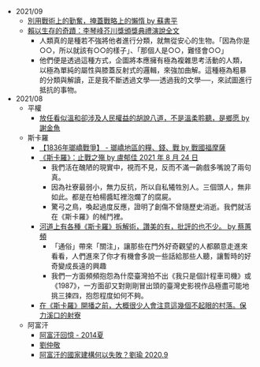 - 2021/09
    - [別用戰術上的勤奮，掩蓋戰略上的懶惰 by 蘇書平](https://www.facebook.com/1050712933/posts/10223445181451633/)
    - [賴以生存的奇蹟：李琴峰芥川獎頒獎典禮演說全文](https://www.facebook.com/saul.peng/posts/10219030877232643)
        - 人類真的是種若不強將他者進行分類，就無從安心的生物。「因為你是○○，所以就該有○○的樣子」、「那個人是○○，難怪會○○」
        - 他們便是透過這種方式，企圖將本應擁有極為複雜思考活動的人類，以極為單純的屬性與膝蓋反射式的邏輯，來強加曲解。這種極為粗暴的分類與解讀，正是我不斷透過文學──透過我的文學──，來試圖進行抵抗的事物。
- 2021/08
    - 平權
        - [放任看似溫和卻涉及人民權益的胡說八道，不是溫柔聆聽，是鄉愿 by 謝金魚](https://www.facebook.com/517157668296451/posts/4719047898107386/)
    - 斯卡羅
        - [【1836年瑯嶠戰爭】 - 瑯嶠地區的糧、錢、戰 by 戰國福摩薩](https://www.facebook.com/tsiankok/photos/a.103939528678061/110418384696842/)
        - [《斯卡羅》：止戰之殤 by 盧郁佳 2021 年 8 月 24 日](https://www.facebook.com/shi.wu.940/posts/10208778266410884)
            - 我們活在醜陋的現實中，視而不見，反而不滿一齣戲多嘴說了兩句真。
            - 因為社寮最弱小，無力反抗，所以自私犧牲別人。三個頭人，無非如此。都是在柏楊醬缸裡泡爛了的腐屍。
            - 驚弓之鳥，喚起過度反應，證明了創傷不曾隨歷史消逝。我們就活在《斯卡羅》的械鬥裡。
        - [河道上有各種《斯卡羅》拆解術，讚美的有，批評的也不少。 by 蔡蕙頻](https://www.facebook.com/100004853704393/posts/1841465822691857/)
            - 「通俗」帶來「關注」，讓那些在門外好奇觀望的人都願意走進來看看，人們進來了你才有機會多說一些話給那些人聽，讓暫時的好奇變成長遠的興趣
            - 我們一方面頻頻抱怨為什麼臺灣拍不出《我只是個計程車司機》或《1987》，一方面卻又對剛剛冒出頭的臺灣史影視作品極盡可能地挑三揀四，抱怨程度如何不夠。
        - [在《斯卡羅》開播之前，大概很少人會注意這幾個不起眼的村落。保力溪口的射寮](https://www.facebook.com/100000152209729/posts/5084356418246048)
    - 阿富汗
        - [阿富汗回憶 - 2014夏](https://www.facebook.com/627742992/posts/10158404510167993/)
        - [劉仲敬](https://www.facebook.com/ning.hsianghao/posts/10158873481602605)
        - [阿富汗的國家建構何以失敗？劉瑜 2020.9](https://www.facebook.com/eric.hsu.73/posts/4744982028863525)